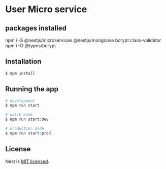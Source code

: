 # User Micro service

## packages installed

npm i -S @nestjs/microservices @nestjs/mongoose bcrypt class-validator
npm i -D @types/bcrypt

## Installation

```bash
$ npm install
```

## Running the app

```bash
# development
$ npm run start

# watch mode
$ npm run start:dev

# production mode
$ npm run start:prod
```

## License

Nest is [MIT licensed](LICENSE).
